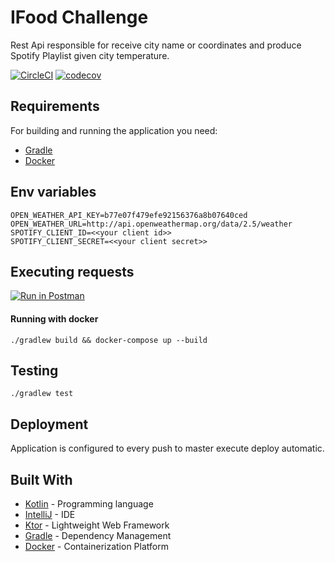 # IFood Challenge

Rest Api responsible for receive city name or coordinates and produce Spotify Playlist given city temperature.


[![CircleCI](https://circleci.com/gh/vinigmoraes/ifood-challenge.svg?style=svg)](https://circleci.com/gh/vinigmoraes/ifood-challenge) [![codecov](https://codecov.io/gh/vinigmoraes/ifood-challenge/branch/master/graph/badge.svg)](https://codecov.io/gh/vinigmoraes/ifood-challenge)
## Requirements

For building and running the application you need:

- [Gradle](https://gradle.org/)
- [Docker](https://www.docker.com/)

## Env variables

```
OPEN_WEATHER_API_KEY=b77e07f479efe92156376a8b07640ced
OPEN_WEATHER_URL=http://api.openweathermap.org/data/2.5/weather
SPOTIFY_CLIENT_ID=<<your client id>>
SPOTIFY_CLIENT_SECRET=<<your client secret>>
```


## Executing requests

[![Run in Postman](https://run.pstmn.io/button.svg)](https://documenter.getpostman.com/view/826217/SVtR3rEt)


#### Running with docker

```shell
./gradlew build && docker-compose up --build
```

##  Testing

```shell
./gradlew test
```

## Deployment

Application is configured to every push to master execute deploy automatic.

## Built With

- [Kotlin](https://kotlinlang.org/) - Programming language
- [IntelliJ](https://www.jetbrains.com/idea/) - IDE
- [Ktor](https://ktor.io) - Lightweight Web Framework
- [Gradle](https://gradle.org/) - Dependency Management
- [Docker](https://www.docker.com/) - Containerization Platform

